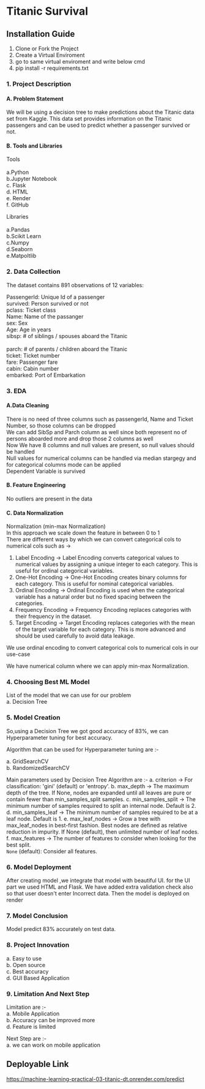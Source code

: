 # Titanic Survival 

## Installation Guide
1. Clone or Fork the Project
2. Create a Virtual Enviroment
3. go to same virtual enviroment and write below cmd
4. pip install -r requirements.txt


### 1. Project Description
#### A. Problem Statement
We will be using a decision tree to make predictions about the Titanic data set from Kaggle. This data set provides information on the Titanic passengers and can be used to predict whether a passenger survived or not.

#### B. Tools and Libraries
Tools<br><br>
a.Python<br>
b.Jupyter Notebook<br>
c. Flask<br>
d. HTML<br>
e. Render<br>
f. GitHub

Libraries<br><br>
a.Pandas<br>
b.Scikit Learn<br>
c.Numpy<br>
d.Seaborn<br>
e.Matpoltlib<br>

### 2. Data Collection

The dataset contains 891 observations of 12 variables:<br>


PassengerId: Unique Id of a passenger<br> 
survived:    Person survived or not<br> 
pclass:    Ticket class<br>
Name: Name of the passanger<br>
sex:    Sex<br>
Age:    Age in years<br>
sibsp:    # of siblings / spouses aboard the Titanic <br>   
parch:    # of parents / children aboard the Titanic <br> 
ticket:    Ticket number<br>
fare:    Passenger fare<br> 
cabin:    Cabin number<br> 
embarked:    Port of Embarkation<br>



### 3. EDA
#### A.Data Cleaning
There is no need of three columns such as passengerId, Name and Ticket Number, so those columns can be dropped<br>
We can add SibSp and Parch column as well since both represent no of persons aboarded more and drop those 2 columns as well<br>
Now We have 8 columns and null values are present, so null values should be handled<br>
Null values for numerical columns can be handled via median stargegy and for categorical columns mode can be applied<br>
Dependent Variable is survived

#### B. Feature Engineering
No outliers are present in the data

#### C. Data Normalization
Normalization (min-max Normalization)<br>
In this approach we scale down the feature in between 0 to 1<br>
There are different ways by which we can convert categorical cols to numerical cols such as ->
1. Label Encoding -> Label Encoding converts categorical values to numerical values by assigning a unique integer to each category. This is useful for ordinal categorical variables.
2. One-Hot Encoding -> One-Hot Encoding creates binary columns for each category. This is useful for nominal categorical variables.
3. Ordinal Encoding -> Ordinal Encoding is used when the categorical variable has a natural order but no fixed spacing between the categories.
4. Frequency Encoding -> Frequency Encoding replaces categories with their frequency in the dataset.
5. Target Encoding -> Target Encoding replaces categories with the mean of the target variable for each category. This is more advanced and should be used carefully to avoid data leakage.

We use ordinal encoding to convert categorical cols to numerical cols in our use-case

We have numerical column where we can apply min-max Normalization.<br>

### 4. Choosing Best ML Model
List of the model that we can use for our problem<br>
a. Decision Tree<br>

### 5. Model Creation
So,using a Decision Tree we got good accuracy of 83%, we can Hyperparameter tuning for best accuracy.

Algorithm that can be used for Hyperparameter tuning are :-

a. GridSearchCV<br>
b. RandomizedSearchCV<br>

Main parameters used by Decision Tree Algorithm are :-
a. criterion -> For classification: 'gini' (default) or 'entropy'.
b. max_depth -> The maximum depth of the tree. If None, nodes are expanded until all leaves are pure or contain fewer than min_samples_split samples.
c. min_samples_split -> The minimum number of samples required to split an internal node. Default is 2.
d. min_samples_leaf -> The minimum number of samples required to be at a leaf node. Default is 1.
e. max_leaf_nodes -> Grow a tree with max_leaf_nodes in best-first fashion. Best nodes are defined as relative reduction in impurity. If None (default), then unlimited number of leaf nodes.
f. max_features -> The number of features to consider when looking for the best split. <br>
`None` (default): Consider all features.

### 6. Model Deployment
After creating model ,we integrate that model with beautiful UI. for the UI part we used HTML and Flask. We have added extra validation check also so that user doesn't enter Incorrect data. Then the model is deployed on render

### 7. Model Conclusion

Model predict 83% accurately on test data.

### 8. Project Innovation
a. Easy to use<br>
b. Open source<br>
c. Best accuracy<br>
d. GUI Based Application

### 9. Limitation And Next Step
Limitation are :-<br>
a. Mobile Application<br>
b. Accuracy can be improved more<br>
d. Feature is limited

Next Step are :-<br>
a. we can work on mobile application<br>

## Deployable Link
https://machine-learning-practical-03-titanic-dt.onrender.com/predict